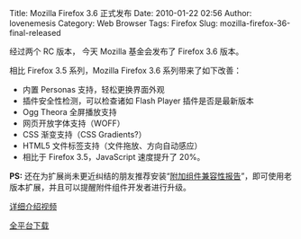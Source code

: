 Title: Mozilla Firefox 3.6 正式发布
Date: 2010-01-22 02:56
Author: lovenemesis
Category: Web Browser
Tags: Firefox
Slug: mozilla-firefox-36-final-released

经过两个 RC 版本， 今天 Mozilla 基金会发布了 Firefox 3.6 版本。

相比 Firefox 3.5 系列，Mozilla Firefox 3.6 系列带来了如下改善：

-   内置 Personas 支持，轻松更换界面外观
-   插件安全性检测，可以检查诸如 Flash Player 插件是否是最新版本
-   Ogg Theora 全屏播放支持
-   网页开放字体支持（WOFF）
-   CSS 渐变支持（CSS Gradients?）
-   HTML5 文件标签支持（文件拖放、方向自动感应）
-   相比于 Firefox 3.5，JavaScript 速度提升了 20%。

**PS:**
还在为扩展尚未更近纠结的朋友推荐安装“[附加组件兼容性报告](https://addons.mozilla.org/en-US/firefox/addon/15003)”，即可使用老版本扩展，并且可以提醒附件组件开发者进行升级。

[详细介绍视频](http://www.mozilla.com/en-US/firefox/video/?video=whatsnew-3.6)

[全平台下载](http://www.mozilla.com/en-US/firefox/firefox.html)
